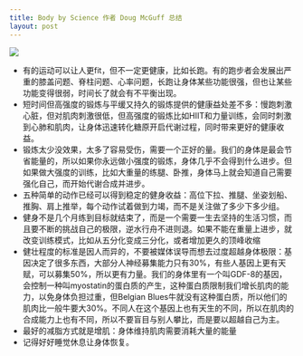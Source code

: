 ```yaml
---
title: Body by Science 作者 Doug McGuff 总结
layout: post
---
```



![](https://d1b14unh5d6w7g.cloudfront.net/0071597174.01.S001.LXXXXXXX.jpg?Expires=1681392491&Signature=TMOoci2lJk0yT5O5pnONJ3aUE~9D~OdEHYVX5eZf7O5C~gFZrYg3Y7gvAwDbwc2AB6VMvmQ-hBNGEqcBXw8POOaGceERG7BhXX~4ROsT5AT52vkZIshtOKzqteNOK1GfJ5qUIX~O1jQ1pfr-F60tumW-jh7oxAWxFG30sU4OO6Y_&Key-Pair-Id=APKAIUO27P366FGALUMQ)

- 有的运动可以让人更fit，但不一定更健康，比如长跑。有的跑步者会发展出严重的膝盖问题、脊柱问题、心率问题，长跑让身体某些功能很强，但也让某些功能变得很弱，时间长了就会有不平衡出现。
- 短时间但高强度的锻炼与平缓又持久的锻炼提供的健康益处差不多：慢跑刺激心脏，但对肌肉刺激很低，但高强度的锻炼比如HIIT和力量训练，会同时刺激到心肺和肌肉，让身体迅速转化糖原开启代谢过程，同时带来更好的健康收益。
- 锻炼太少没效果，太多了容易受伤，需要一个正好的量。我们的身体是最会节省能量的，所以如果你永远做小强度的锻炼，身体几乎不会得到什么进步。但如果做大强度的训练，比如大重量的练腿、卧推，身体马上就会知道自己需要强化自己，而开始代谢合成并进步。
- 五种简单的动作已经可以得到稳定的健身收益：高位下拉、推腿、坐姿划船、推胸、肩上推举，每个动作试着做到力竭，而不是关注做了多少下多少组。
- 健身不是几个月练到目标就结束了，而是一个需要一生去坚持的生活习惯，而且要不断的挑战自己的极限，逆水行舟不进则退。如果不能在重量上进步，就改变训练模式，比如从五分化变成三分化，或者增加更久的顶峰收缩
- 健壮程度的标准是因人而异的，不要被媒体误导而想去过度超越身体极限：基因决定了很多东西，大部分人神经募集能力只有30%，有些人基因上更有天赋，可以募集50%，所以更有力量。我们的身体里有一个叫GDF-8的基因，会控制一种叫myostatin的蛋白质的产生，这种蛋白质限制我们增长肌肉的能力，以免身体负担过重，但Belgian Blues牛就没有这种蛋白质，所以他们的肌肉比一般牛要大30%。不同人在这个基因上也有天生的不同，所以在肌肉的合成能力上也有不同，所以不要盲目与别人攀比，而是要以超越自己为主。
- 最好的减脂方式就是增肌：身体维持肌肉需要消耗大量的能量
- 记得好好睡觉休息让身体恢复。

